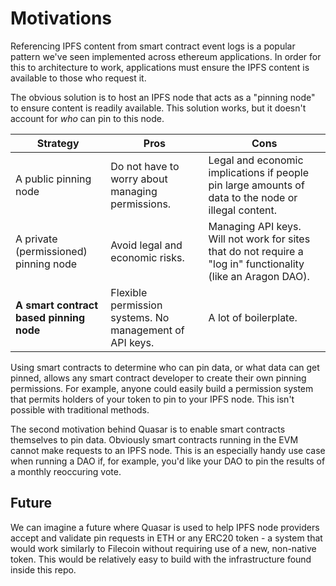 # Motivations

Referencing IPFS content from smart contract event logs is a popular pattern we've seen implemented across ethereum applications. In order for this to architecture to work, applications must ensure the IPFS content is available to those who request it.

The obvious solution is to host an IPFS node that acts as a "pinning node" to ensure content is readily available. This solution works, but it doesn't account for _who_ can pin to this node.

| **Strategy** | **Pros** | **Cons** |
|-------------------------------------|------------------------------------------------------------------------------------------------|---------------------------------------------------------------------------------------------------------------|
| A public pinning node | Do not have to worry about managing permissions. | Legal and economic implications if people pin large amounts of data to the node or illegal content. |
| A private (permissioned) pinning node | Avoid legal and economic risks. | Managing API keys. Will not work for sites that do not require a "log in" functionality (like an Aragon DAO). |
| **A smart contract based pinning node** | Flexible permission systems. No management of API keys. | A lot of boilerplate. |

Using smart contracts to determine who can pin data, or what data can get pinned, allows any smart contract developer to create their own pinning permissions. For example, anyone could easily build a permission system that permits holders of your token to pin to your IPFS node. This isn't possible with traditional methods.

The second motivation behind Quasar is to enable smart contracts themselves to pin data. Obviously smart contracts running in the EVM cannot make requests to an IPFS node. This is an especially handy use case when running a DAO if, for example, you'd like your DAO to pin the results of a monthly reoccuring vote.

## Future

We can imagine a future where Quasar is used to help IPFS node providers accept and validate pin requests in ETH or any ERC20 token - a system that would work similarly to Filecoin without requiring use of a new, non-native token. This would be relatively easy to build with the infrastructure found inside this repo.
